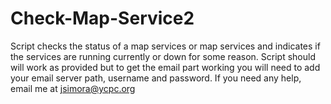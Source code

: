 # Check-Map-Service2
Script checks the status of a map services or map services and indicates if the services are running currently or down for some reason. Script should will work as provided but to get the email part working you will need to add your email server path, username and password. If you need any help, email me at jsimora@ycpc.org
